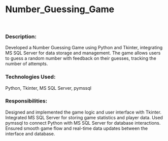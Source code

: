 # Number_Guessing_Game
<br>
<h3>Description:</h3> 
Developed a Number Guessing Game using Python and Tkinter, integrating MS SQL Server for data storage and management. The game allows users to guess a random number with feedback on their guesses, tracking the number of attempts.
<br>
<h3>Technologies Used:</h3> Python, Tkinter, MS SQL Server, pymssql
<br>
<h3>Responsibilities:</h3>
Designed and implemented the game logic and user interface with Tkinter.
Integrated MS SQL Server for storing game statistics and player data.
Used pymssql to connect Python with MS SQL Server for database interactions.
Ensured smooth game flow and real-time data updates between the interface and database.

